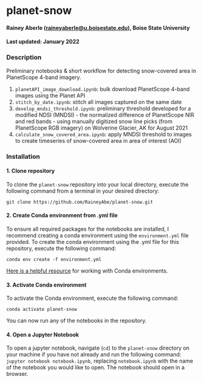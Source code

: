 # planet-snow
#### Rainey Aberle (raineyaberle@u.boisestate.edu), Boise State University
#### Last updated: January 2022

### Description
Preliminary notebooks & short workflow for detecting snow-covered area in PlanetScope 4-band imagery.

1. `planetAPI_image_download.ipynb`: bulk download PlanetScope 4-band images using the Planet API
2. `stitch_by_date.ipynb`: stitch all images captured on the same date
3. `develop_mndsi_threshold.ipynb`: preliminary threshold developed for a modified NDSI (MNDSI) - the normalized difference of PlanetScope NIR and red bands - using manually digitized snow line picks (from PlanetScope RGB imagery) on Wolverine Glacier, AK for August 2021
4. `calculate_snow_covered_area.ipynb`: apply MNDSI threshold to images to create timeseries of snow-covered area in area of interest (AOI)

### Installation
#### 1. Clone repository
To clone the `planet-snow` repository into your local directory, execute the following command from a terminal in your desired directory:

`git clone https://github.com/RaineyAbe/planet-snow.git`

#### 2. Create Conda environment from .yml file
To ensure all required packages for the notebooks are installed, I recommend creating a conda environment using the `environment.yml` file provided. To create the conda environment using the .yml file for this repository, execute the following command:

`conda env create -f environment.yml`

[Here is a helpful resource](https://conda.io/projects/conda/en/latest/user-guide/tasks/manage-environments.html#creating-an-environment-from-an-environment-yml-file) for working with Conda environments. 

#### 3. Activate Conda environment
To activate the Conda environment, execute the following command:

`conda activate planet-snow`

You can now run any of the notebooks in the repository. 

#### 4. Open a Jupyter Notebook
To open a jupyter notebook, navigate (`cd`) to the `planet-snow` directory on your machine if you have not already and run the following command: `jupyter notebook notebook.ipynb`, replacing `notebook.ipynb` with the name of the notebook you would like to open. The notebook should open in a browser. 
